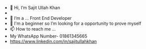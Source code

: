 - 👋 Hi, I’m Sajit Ullah Khan
- 
- 🌱 I’m a ... Front End Developer
- 💞️ I'm a beginner so I’m looking for a opportunity to prove myself
- 📫 How to reach me ...
- My WhatsApp Number- 01861345665
- https://www.linkedin.com/in/sajitullahkhan

<!---
sajitullahkhan/sajitullahkhan is a ✨ special ✨ repository because its `README.md` (this file) appears on your GitHub profile.
You can click the Preview link to take a look at your changes.
--->
